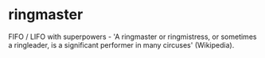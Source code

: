 # ringmaster
FIFO / LIFO with superpowers - 'A ringmaster or ringmistress, or sometimes a ringleader, is a significant performer in many circuses' (Wikipedia).
